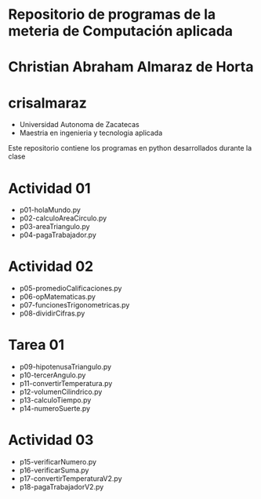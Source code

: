 # Repositorio de programas de la meteria de Computación aplicada

# Christian Abraham Almaraz de Horta
# crisalmaraz
- Universidad Autonoma de Zacatecas
- Maestria en ingenieria y tecnologia aplicada

Este repositorio contiene los programas en python desarrollados durante la clase

# Actividad 01
- p01-holaMundo.py
- p02-calculoAreaCirculo.py
- p03-areaTriangulo.py
- p04-pagaTrabajador.py

# Actividad 02
- p05-promedioCalificaciones.py
- p06-opMatematicas.py
- p07-funcionesTrigonometricas.py
- p08-dividirCifras.py

# Tarea 01
- p09-hipotenusaTriangulo.py
- p10-tercerAngulo.py
- p11-convertirTemperatura.py
- p12-volumenCilindrico.py
- p13-calculoTiempo.py
- p14-numeroSuerte.py

# Actividad 03

- p15-verificarNumero.py
- p16-verificarSuma.py
- p17-convertirTemperaturaV2.py
- p18-pagaTrabajadorV2.py
